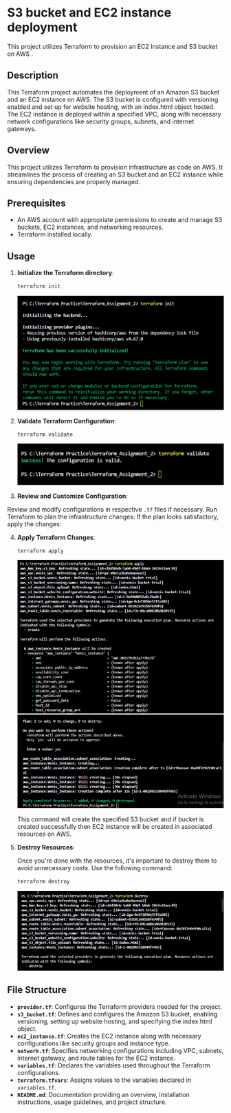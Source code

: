 
# S3 bucket and EC2 instance deployment

This project utilizes Terraform to provision an EC2 Instance and S3 bucket on AWS  .

## Description
This Terraform project automates the deployment of an Amazon S3 bucket and an EC2 instance on AWS. The S3 bucket is configured with versioning enabled and set up for website hosting, with an index.html object hosted. The EC2 instance is deployed within a specified VPC, along with necessary network configurations like security groups, subnets, and internet gateways.


## Overview
This project utilizes Terraform to provision infrastructure as code on AWS. It streamlines the process of creating an S3 bucket and an EC2 instance while ensuring dependencies are properly managed.
## Prerequisites
- An AWS account with appropriate permissions to create and manage S3 buckets, EC2 instances, and networking resources.
- Terraform installed locally.
## Usage

1. **Initialize the Terraform directory**:

    ```bash
    terraform init
    ```
    ![terraform init](https://github.com/venispatel453/Terraform_Assignment_2/blob/master/Images/init.png)

2. **Validate Terraform Configuration**:

    ```bash
    terraform validate
    ```
    ![terraform validate](https://github.com/venispatel453/Terraform_Assignment_2/blob/master/Images/validate.png)

3. **Review and Customize Configuration**:
   
Review and modify configurations in respective `.tf` files if necessary.
Run Terraform to plan the infrastructure changes:
If the plan looks satisfactory, apply the changes:

4. **Apply Terraform Changes**:

    ```bash
    terraform apply
    ```

    ![terraform apply-1](https://github.com/venispatel453/Terraform_Assignment_2/blob/master/Images/apply-1.png)
    ![terraform apply-2](https://github.com/venispatel453/Terraform_Assignment_2/blob/master/Images/apply-2.png)

   This command will create the specified S3 bucket and if bucket is created successfully then EC2 instance will be created in associated resources on AWS.

5. **Destroy Resources**:

   Once you're done with the resources, it's important to destroy them to avoid unnecessary costs. Use the following command:

    ```bash
    terraform destroy
    ```

    ![terraformm destroy](https://github.com/venispatel453/Terraform_Assignment_2/blob/master/Images/destroy.png)

## File Structure

- **`provider.tf`**: Configures the Terraform providers needed for the project.
- **`s3_bucket.tf`**: Defines and configures the Amazon S3 bucket, enabling versioning, setting up website hosting, and specifying the index.html object.
- **`ec2_instance.tf`**: Creates the EC2 instance along with necessary configurations like security groups and instance type.
- **`network.tf`**: Specifies networking configurations including VPC, subnets, internet gateway, and route tables for the EC2 instance.
- **`variables.tf`**: Declares the variables used throughout the Terraform configurations.
- **`terraform.tfvars`**: Assigns values to the variables declared in `variables.tf`.
- **`README.md`**: Documentation providing an overview, installation instructions, usage guidelines, and project structure.


